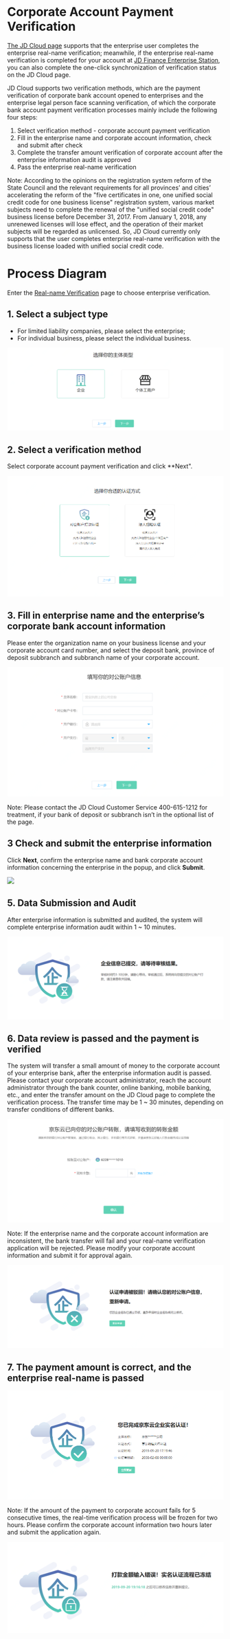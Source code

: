 # Corporate Account Payment Verification
[The JD Cloud page](https://realname.jdcloud.com/account/verify) supports that the enterprise user completes the enterprise real-name verification; meanwhile, if the enterprise real-name verification is completed for your account at [JD Finance Enterprise Station](https://biz.jd.com), you can also complete the one-click synchronization of verification status on the JD Cloud page.

JD Cloud supports two verification methods, which are the payment verification of corporate bank account opened to enterprises and the enterprise legal person face scanning verification, of which the corporate bank account payment verification processes mainly include the following four steps:

 1. Select verification method - corporate account payment verification
 2. Fill in the enterprise name and corporate account information, check and submit after check
 3. Complete the transfer amount verification of corporate account after the enterprise information audit is approved
 4. Pass the enterprise real-name verification

Note: According to the opinions on the registration system reform of the State Council and the relevant requirements for all provinces’ and cities’ accelerating the reform of the "five certificates in one, one unified social credit code for one business license" registration system, various market subjects need to complete the renewal of the "unified social credit code" business license before December 31, 2017. From January 1, 2018, any unrenewed licenses will lose effect, and the operation of their market subjects will be regarded as unlicensed. So, JD Cloud currently only supports that the user completes enterprise real-name verification with the business license loaded with unified social credit code.


# Process Diagram
Enter the [Real-name Verification](https://realname.jdcloud.com/account/verify) page to choose enterprise verification.

 ## 1. Select a subject type

 - For limited liability companies, please select the enterprise;
 - For individual business, please select the individual business.

![](../../../../image/User/quickrealname/%E4%B8%BB%E4%BD%93%E9%80%89%E6%8B%A9.png)


## 2. Select a verification method

Select corporate account payment verification and click **Next".

![](../../../../image/User/Legalface/%E6%96%B9%E5%BC%8F-%E5%BF%AB%E6%8D%B7%E6%89%93%E6%AC%BE.png)


## 3. Fill in enterprise name and the enterprise’s corporate bank account information

Please enter the organization name on your business license and your corporate account card number, and select the deposit bank, province of deposit subbranch and subbranch name of your corporate account.

![](../../../../image/User/quickrealname/%E5%A1%AB%E5%86%99%E4%BF%A1%E6%81%AF.png)

Note: Please contact the JD Cloud Customer Service 400-615-1212 for treatment, if your bank of deposit or subbranch isn’t in the optional list of the page.

## 3 Check and submit the enterprise information

Click **Next**, confirm the enterprise name and bank corporate account information concerning the enterprise in the popup, and click **Submit**.

![](../../../image/User/quickrealname/%E7%A1%AE%E8%AE%A4%E5%BC%B9%E7%AA%972.png)

## 5. Data Submission and Audit

After enterprise information is submitted and audited, the system will complete enterprise information audit within 1 ~ 10 minutes.

![](../../../../image/User/quickrealname/%E5%AE%A1%E6%A0%B8%E4%B8%AD.png)

## 6. Data review is passed and the payment is verified

The system will transfer a small amount of money to the corporate account of your enterprise bank, after the enterprise information audit is passed. Please contact your corporate account administrator, reach the account administrator through the bank counter, online banking, mobile banking, etc., and enter the transfer amount on the JD Cloud page to complete the verification process. The transfer time may be 1 ~ 30 minutes, depending on transfer conditions of different banks.

![](../../../../image/User/quickrealname/%E5%BE%85%E5%9B%9E%E5%A1%AB.png)

Note: If the enterprise name and the corporate account information are inconsistent, the bank transfer will fail and your real-name verification application will be rejected. Please modify your corporate account information and submit it for approval again.

![](../../../../image/User/quickrealname/%E9%A9%B3%E5%9B%9E.png)

## 7. The payment amount is correct, and the enterprise real-name is passed

![](../../../../image/User/quickrealname/%E8%AE%A4%E8%AF%81%E6%88%90%E5%8A%9F.png)

Note: If the amount of the payment to corporate account fails for 5 consecutive times, the real-time verification process will be frozen for two hours. Please confirm the corporate account information two hours later and submit the application again.

![](../../../../image/User/quickrealname/%E5%86%BB%E7%BB%93.png)

